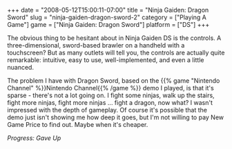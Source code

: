 +++
date = "2008-05-12T15:00:11-07:00"
title = "Ninja Gaiden: Dragon Sword"
slug = "ninja-gaiden-dragon-sword-2"
category = ["Playing A Game"]
game = ["Ninja Gaiden: Dragon Sword"]
platform = ["DS"]
+++

The obvious thing to be hesitant about in Ninja Gaiden DS is the controls.  A three-dimensional, sword-based brawler on a handheld with a touchscreen?  But as many outlets will tell you, the controls are actually quite remarkable: intuitive, easy to use, well-implemented, and even a little nuanced.

The problem I have with Dragon Sword, based on the {{% game "Nintendo Channel" %}}Nintendo Channel{{% /game %}} demo I played, is that it's sparse - there's not a lot going on.  I fight some ninjas, walk up the stairs, fight more ninjas, fight more ninjas ... fight a dragon, now what?  I wasn't impressed with the depth of gameplay.  Of course it's possible that the demo just isn't showing me how deep it goes, but I'm not willing to pay New Game Price to find out.  Maybe when it's cheaper.

<i>Progress: Gave Up</i>